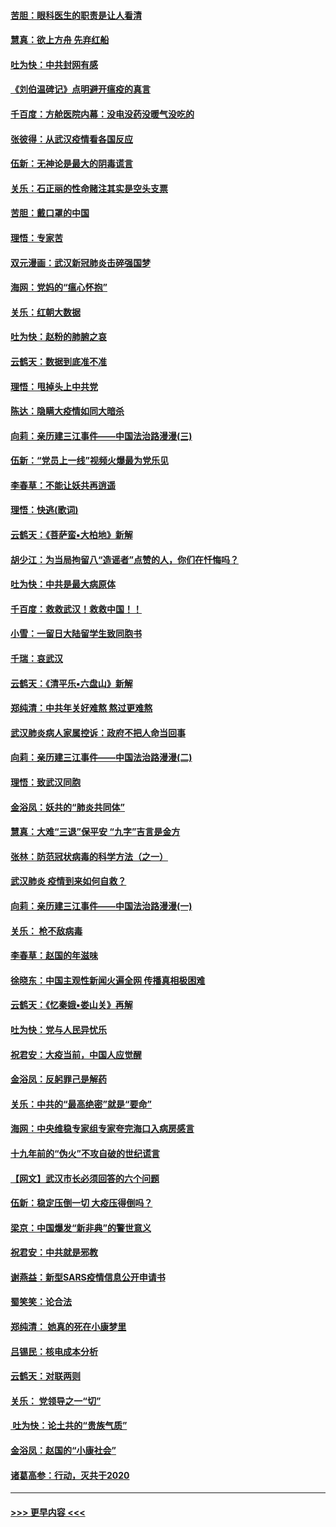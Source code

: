 #### [苦胆：眼科医生的职责是让人看清](../pages/nsc993/n11853840.md?t=02091544) 
#### [慧真：欲上方舟 先弃红船](../pages/nsc993/n11853483.md?t=02091544) 
#### [吐为快：中共封网有感](../pages/nsc993/n11852575.md?t=02091544) 
#### [《刘伯温碑记》点明避开瘟疫的真言](../pages/nsc993/n11852128.md?t=02091544) 
#### [千百度：方舱医院内幕：没电没药没暖气没吃的](../pages/nsc993/n11850211.md?t=02091544) 
#### [张彼得：从武汉疫情看各国反应](../pages/nsc993/n11850102.md?t=02091544) 
#### [伍新：无神论是最大的阴毒谎言](../pages/nsc993/n11846129.md?t=02091544) 
#### [关乐：石正丽的性命赌注其实是空头支票](../pages/nsc993/n11846109.md?t=02091544) 
#### [苦胆：戴口罩的中国](../pages/nsc993/n11845576.md?t=02091544) 
#### [理悟：专家苦](../pages/nsc993/n11845564.md?t=02091544) 
#### [双元漫画：武汉新冠肺炎击碎强国梦](../pages/nsc993/n11843320.md?t=02091544) 
#### [海网：党妈的“瘟心怀抱”](../pages/nsc993/n11840740.md?t=02091544) 
#### [关乐：红朝大数据](../pages/nsc993/n11840675.md?t=02091544) 
#### [吐为快：赵粉的肺腑之哀](../pages/nsc993/n11840618.md?t=02091544) 
#### [云鹤天：数据到底准不准](../pages/nsc993/n11840325.md?t=02091544) 
#### [理悟：甩掉头上中共党](../pages/nsc993/n11838826.md?t=02091544) 
#### [陈达：隐瞒大疫情如同大暗杀](../pages/nsc993/n11838771.md?t=02091544) 
#### [向莉：亲历建三江事件——中国法治路漫漫(三)](../pages/nsc993/n11831825.md?t=02091544) 
#### [伍新：“党员上一线”视频火爆最为党乐见](../pages/nsc993/n11838200.md?t=02091544) 
#### [李春草：不能让妖共再逍遥](../pages/nsc993/n11838102.md?t=02091544) 
#### [理悟：快逃(歌词)](../pages/nsc993/n11838083.md?t=02091544) 
#### [云鹤天：《菩萨蛮▪大柏地》新解](../pages/nsc993/n11838059.md?t=02091544) 
#### [胡少江：为当局拘留八“造谣者”点赞的人，你们在忏悔吗？](../pages/nsc993/n11836801.md?t=02091544) 
#### [吐为快：中共是最大病原体](../pages/nsc993/n11836748.md?t=02091544) 
#### [千百度：救救武汉！救救中国！！](../pages/nsc993/n11836145.md?t=02091544) 
#### [小雪：一留日大陆留学生致同胞书](../pages/nsc993/n11834624.md?t=02091544) 
#### [千瑞：哀武汉](../pages/nsc993/n11833647.md?t=02091544) 
#### [云鹤天：《清平乐▪六盘山》新解](../pages/nsc993/n11833611.md?t=02091544) 
#### [郑纯清：中共年关好难熬 熬过更难熬](../pages/nsc993/n11833489.md?t=02091544) 
#### [武汉肺炎病人家属控诉：政府不把人命当回事](../pages/nsc993/n11833205.md?t=02091544) 
#### [向莉：亲历建三江事件——中国法治路漫漫(二)](../pages/nsc993/n11829102.md?t=02091544) 
#### [理悟：致武汉同胞](../pages/nsc993/n11831522.md?t=02091544) 
#### [金浴凤：妖共的“肺炎共同体”](../pages/nsc993/n11829448.md?t=02091544) 
#### [慧真：大难“三退”保平安 “九字”吉言是金方](../pages/nsc993/n11829501.md?t=02091544) 
#### [张林：防范冠状病毒的科学方法（之一）](../pages/nsc993/n11828618.md?t=02091544) 
#### [武汉肺炎 疫情到来如何自救？](../pages/nsc993/n11827632.md?t=02091544) 
#### [向莉：亲历建三江事件——中国法治路漫漫(一)](../pages/nsc993/n11827190.md?t=02091544) 
#### [关乐： 枪不敌病毒](../pages/nsc993/n11826746.md?t=02091544) 
#### [李春草：赵国的年滋味](../pages/nsc993/n11826321.md?t=02091544) 
#### [徐晓东：中国主观性新闻火遍全网 传播真相极困难](../pages/nsc993/n11826508.md?t=02091544) 
#### [云鹤天：《忆秦娥▪娄山关》再解](../pages/nsc993/n11824682.md?t=02091544) 
#### [吐为快：党与人民异忧乐](../pages/nsc993/n11824660.md?t=02091544) 
#### [祝君安：大疫当前，中国人应觉醒](../pages/nsc993/n11821946.md?t=02091544) 
#### [金浴凤：反躬罪己是解药](../pages/nsc993/n11820280.md?t=02091544) 
#### [关乐：中共的“最高绝密”就是“要命”](../pages/nsc993/n11816946.md?t=02091544) 
#### [海网：中央维稳专家组专家夸完海口入病房感言](../pages/nsc993/n11815138.md?t=02091544) 
#### [十九年前的“伪火”不攻自破的世纪谎言](../pages/nsc993/n11813238.md?t=02091544) 
#### [【网文】武汉市长必须回答的六个问题](../pages/nsc993/n11813848.md?t=02091544) 
#### [伍新：稳定压倒一切 大疫压得倒吗？](../pages/nsc993/n11812634.md?t=02091544) 
#### [梁京：中国爆发“新非典”的警世意义](../pages/nsc993/n11812554.md?t=02091544) 
#### [祝君安：中共就是邪教](../pages/nsc993/n11812431.md?t=02091544) 
#### [谢燕益：新型SARS疫情信息公开申请书](../pages/nsc993/n11808840.md?t=02091544) 
#### [蜀笑笑：论合法](../pages/nsc993/n11808064.md?t=02091544) 
#### [郑纯清： 她真的死在小康梦里](../pages/nsc993/n11806623.md?t=02091544) 
#### [吕锡民：核电成本分析](../pages/nsc993/n11806284.md?t=02091544) 
#### [云鹤天：对联两则](../pages/nsc993/n11805957.md?t=02091544) 
#### [关乐： 党领导之一“切”](../pages/nsc993/n11804505.md?t=02091544) 
#### [ 吐为快：论土共的“贵族气质”](../pages/nsc993/n11804490.md?t=02091544) 
#### [金浴凤：赵国的“小康社会”](../pages/nsc993/n11804452.md?t=02091544) 
#### [诸葛高参：行动，灭共于2020](../pages/nsc993/n11804120.md?t=02091544) 

----
#### [ >>> 更早内容 <<< ](../indexes/nsc993-earlier.md)
